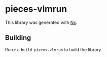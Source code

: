 # pieces-vlmrun

This library was generated with [Nx](https://nx.dev).

## Building

Run `nx build pieces-vlmrun` to build the library.
